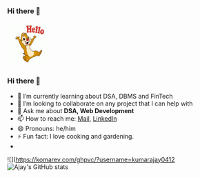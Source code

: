 ### Hi there 👋

<!--
**kumarajay0412/kumarajay0412** is a ✨ _special_ ✨ repository because its `README.md` (this file) appears on your GitHub profile.

Here are some ideas to get you started:

- 🔭 I’m currently working on ...
- 🌱 I’m currently learning ...
- 👯 I’m looking to collaborate on ...
- 🤔 I’m looking for help with ...
- 💬 Ask me about ...
- 📫 How to reach me: ...
- 😄 Pronouns: ...
- ⚡ Fun fact: ...
-->
<img src="https://github.com/guptabhaskar/guptabhaskar/blob/master/Hello.gif" width="100" height="100" />

### Hi there 👋
- 🌱 I’m currently learning about DSA, DBMS and FinTech
- 👯 I’m looking to collaborate on any project that I can help with 
- 💬 Ask me about **DSA, Web Development** 
- 📫 How to reach me: [Mail](mailto:ajay19293@iiitd.ac.in), [LinkedIn](https://www.linkedin.com/in/ajay-kumar-a5bb4b193/)
- 😄 Pronouns: he/him
- ⚡ Fun fact: I love cooking and gardening.
- 
![](https://komarev.com/ghpvc/?username=kumarajay0412
![Ajay's GitHub stats](https://github-readme-stats.vercel.app/api?username=kumarajay0412&show_icons=true&theme=radical)
